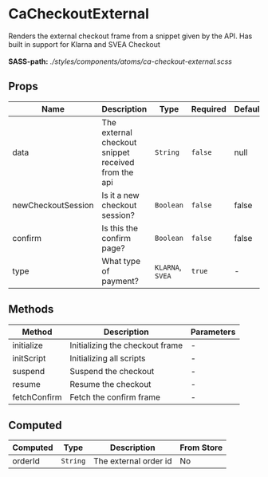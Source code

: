 # CaCheckoutExternal

Renders the external checkout frame from a snippet given by the API. Has built in support for Klarna and SVEA Checkout<br><br> **SASS-path:** _./styles/components/atoms/ca-checkout-external.scss_

## Props

<!-- @vuese:CaCheckoutExternal:props:start -->
|Name|Description|Type|Required|Default|
|---|---|---|---|---|
|data|The external checkout snippet received from the api|`String`|`false`|null|
|newCheckoutSession|Is it a new checkout session?|`Boolean`|`false`|false|
|confirm|Is this the confirm page?|`Boolean`|`false`|false|
|type|What type of payment?|`KLARNA`, `SVEA`|`true`|-|

<!-- @vuese:CaCheckoutExternal:props:end -->


## Methods

<!-- @vuese:CaCheckoutExternal:methods:start -->
|Method|Description|Parameters|
|---|---|---|
|initialize|Initializing the checkout frame|-|
|initScript|Initializing all scripts|-|
|suspend|Suspend the checkout|-|
|resume|Resume the checkout|-|
|fetchConfirm|Fetch the confirm frame|-|

<!-- @vuese:CaCheckoutExternal:methods:end -->


## Computed

<!-- @vuese:CaCheckoutExternal:computed:start -->
|Computed|Type|Description|From Store|
|---|---|---|---|
|orderId|`String`|The external order id|No|

<!-- @vuese:CaCheckoutExternal:computed:end -->


